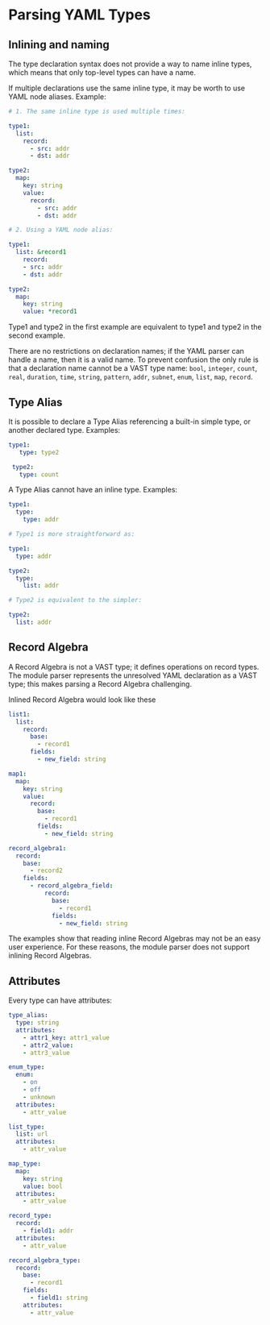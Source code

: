 # Parsing YAML Types
## Inlining and naming

The type declaration syntax does not provide a way to name inline types, which
means that only top-level types can have a name.

If multiple declarations use the same inline type, it may be worth to use YAML
node aliases. Example:

```yaml
# 1. The same inline type is used multiple times:

type1:
  list:
    record:
      - src: addr
      - dst: addr

type2:
  map:
    key: string
    value:
      record:
        - src: addr
        - dst: addr
```

```yaml
# 2. Using a YAML node alias:

type1:
  list: &record1
    record:
    - src: addr
    - dst: addr

type2:
  map:
    key: string
    value: *record1
```

Type1 and type2 in the first example are equivalent to type1 and type2 in the
second example.

There are no restrictions on declaration names; if the YAML parser can handle a
name, then it is a valid name. To prevent confusion the only rule is that a
declaration name cannot be a VAST type name: `bool`, `integer`, `count`, `real`,
`duration`, `time`, `string`, `pattern`, `addr`, `subnet`, `enum`, `list`,
`map`, `record`.

## Type Alias

It is possible to declare a Type Alias referencing a built-in simple type, or
another declared type. Examples:

```yaml
type1:
   type: type2

 type2:
   type: count
```

A Type Alias cannot have an inline type. Examples:

```yaml
type1:
  type:
    type: addr

# Type1 is more straightforward as:

type1:
  type: addr
```

```yaml
type2:
  type:
    list: addr

# Type2 is equivalent to the simpler:

type2:
  list: addr
```

## Record Algebra

A Record Algebra is not a VAST type; it defines operations on record types. The
module parser represents the unresolved YAML declaration as a VAST type; this
makes parsing a Record Algebra challenging.

Inlined Record Algebra would look like these

```yaml
list1:
  list:
    record:
      base:
        - record1
      fields:
        - new_field: string
```

```yaml
map1:
  map:
    key: string
    value:
      record:
        base:
          - record1
        fields:
          - new_field: string
```

```yaml
record_algebra1:
  record:
    base:
      - record2
    fields:
      - record_algebra_field:
          record:
            base:
              - record1
            fields:
              - new_field: string
```

The examples show that reading inline Record Algebras may not be an easy user
experience. For these reasons, the module parser does not support inlining
Record Algebras.

## Attributes

Every type can have attributes:

```yaml
type_alias:
  type: string
  attributes:
    - attr1_key: attr1_value
    - attr2_value:
    - attr3_value
```

```yaml
enum_type:
  enum:
    - on
    - off
    - unknown
  attributes:
    - attr_value
```

```yaml
list_type:
  list: url
  attributes:
    - attr_value
```

```yaml
map_type:
  map:
    key: string
    value: bool
  attributes:
    - attr_value
```

```yaml
record_type:
  record:
    - field1: addr
  attributes:
    - attr_value
```

```yaml
record_algebra_type:
  record:
    base:
      - record1
    fields:
      - field1: string
    attributes:
      - attr_value
```
